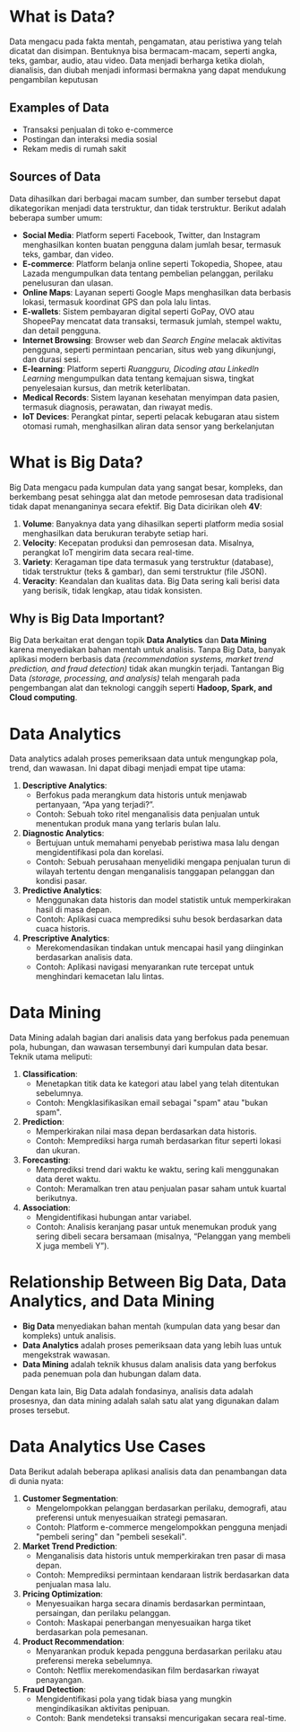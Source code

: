 # What is Data?
Data mengacu pada fakta mentah, pengamatan, atau peristiwa yang telah dicatat dan disimpan. Bentuknya bisa bermacam-macam, seperti angka, teks, gambar, audio, atau video. Data menjadi berharga ketika diolah, dianalisis, dan diubah menjadi informasi bermakna yang dapat mendukung pengambilan keputusan

## Examples of Data
- Transaksi penjualan di toko e-commerce
- Postingan dan interaksi media sosial
- Rekam medis di rumah sakit

## Sources of Data
Data dihasilkan dari berbagai macam sumber, dan sumber tersebut dapat dikategorikan menjadi data terstruktur, dan tidak terstruktur. Berikut adalah beberapa sumber umum:
- **Social Media**: Platform seperti Facebook, Twitter, dan Instagram menghasilkan konten buatan pengguna dalam jumlah besar, termasuk teks, gambar, dan video.
- **E-commerce**: Platform belanja online seperti Tokopedia, Shopee, atau Lazada mengumpulkan data tentang pembelian pelanggan, perilaku penelusuran dan ulasan.
- **Online Maps**: Layanan seperti Google Maps menghasilkan data berbasis lokasi, termasuk koordinat GPS dan pola lalu lintas.
- **E-wallets**: Sistem pembayaran digital seperti GoPay, OVO atau ShopeePay mencatat data transaksi, termasuk jumlah, stempel waktu, dan detail pengguna.
- **Internet Browsing**: Browser web dan _Search Engine_ melacak aktivitas pengguna, seperti permintaan pencarian, situs web yang dikunjungi, dan durasi sesi.
- **E-learning**: Platform seperti _Ruangguru, Dicoding atau LinkedIn Learning_ mengumpulkan data tentang kemajuan siswa, tingkat penyelesaian kursus, dan metrik keterlibatan.
- **Medical Records**: Sistem layanan kesehatan menyimpan data pasien, termasuk diagnosis, perawatan, dan riwayat medis.
- **IoT Devices**: Perangkat pintar, seperti pelacak kebugaran atau sistem otomasi rumah, menghasilkan aliran data sensor yang berkelanjutan

# What is Big Data?
Big Data mengacu pada kumpulan data yang sangat besar, kompleks, dan berkembang pesat sehingga alat dan metode pemrosesan data tradisional tidak dapat menanganinya secara efektif. Big Data dicirikan oleh **4V**:

1. **Volume**: Banyaknya data yang dihasilkan seperti platform media sosial menghasilkan data berukuran terabyte setiap hari.
2. **Velocity**: Kecepatan produksi dan pemrosesan data. Misalnya, perangkat IoT mengirim data secara real-time.
3. **Variety**: Keragaman tipe data termasuk yang terstruktur (database), tidak terstruktur (teks & gambar), dan semi terstruktur (file JSON).
4. **Veracity**: Keandalan dan kualitas data. Big Data sering kali berisi data yang berisik, tidak lengkap, atau tidak konsisten.

## Why is Big Data Important?
Big Data berkaitan erat dengan topik **Data Analytics** dan **Data Mining** karena menyediakan bahan mentah untuk analisis. Tanpa Big Data, banyak aplikasi modern berbasis data _(recommendation systems, market trend prediction, and fraud detection)_ tidak akan mungkin terjadi. Tantangan Big Data _(storage, processing, and analysis)_ telah mengarah pada pengembangan alat dan teknologi canggih seperti **Hadoop, Spark, and Cloud computing**.

# Data Analytics
Data analytics adalah proses pemeriksaan data untuk mengungkap pola, trend, dan wawasan. Ini dapat dibagi menjadi empat tipe utama:
1. **Descriptive Analytics**:
   - Berfokus pada merangkum data historis untuk menjawab pertanyaan, “Apa yang terjadi?”.
   - Contoh: Sebuah toko ritel menganalisis data penjualan untuk menentukan produk mana yang terlaris bulan lalu.
2. **Diagnostic Analytics**:
   - Bertujuan untuk memahami penyebab peristiwa masa lalu dengan mengidentifikasi pola dan korelasi.
   - Contoh: Sebuah perusahaan menyelidiki mengapa penjualan turun di wilayah tertentu dengan menganalisis tanggapan pelanggan dan kondisi pasar.
3. **Predictive Analytics**:
   - Menggunakan data historis dan model statistik untuk memperkirakan hasil di masa depan.
   - Contoh: Aplikasi cuaca memprediksi suhu besok berdasarkan data cuaca historis.
4. **Prescriptive Analytics**:
   - Merekomendasikan tindakan untuk mencapai hasil yang diinginkan berdasarkan analisis data.
   - Contoh: Aplikasi navigasi menyarankan rute tercepat untuk menghindari kemacetan lalu lintas.

# Data Mining
Data Mining adalah bagian dari analisis data yang berfokus pada penemuan pola, hubungan, dan wawasan tersembunyi dari kumpulan data besar. Teknik utama meliputi:
1. **Classification**:
   - Menetapkan titik data ke kategori atau label yang telah ditentukan sebelumnya.
   - Contoh: Mengklasifikasikan email sebagai "spam" atau "bukan spam".
2. **Prediction**:
   - Memperkirakan nilai masa depan berdasarkan data historis.
   - Contoh: Memprediksi harga rumah berdasarkan fitur seperti lokasi dan ukuran.
3. **Forecasting**:
   - Memprediksi trend dari waktu ke waktu, sering kali menggunakan data deret waktu.
   - Contoh: Meramalkan tren atau penjualan pasar saham untuk kuartal berikutnya.
4. **Association**:
   - Mengidentifikasi hubungan antar variabel.
   - Contoh: Analisis keranjang pasar untuk menemukan produk yang sering dibeli secara bersamaan (misalnya, “Pelanggan yang membeli X juga membeli Y”).

# Relationship Between Big Data, Data Analytics, and Data Mining
- **Big Data** menyediakan bahan mentah (kumpulan data yang besar dan kompleks) untuk analisis.
- **Data Analytics** adalah proses pemeriksaan data yang lebih luas untuk mengekstrak wawasan.
- **Data Mining** adalah teknik khusus dalam analisis data yang berfokus pada penemuan pola dan hubungan dalam data.

Dengan kata lain, Big Data adalah fondasinya, analisis data adalah prosesnya, dan data mining adalah salah satu alat yang digunakan dalam proses tersebut.

# Data Analytics Use Cases
Data Berikut adalah beberapa aplikasi analisis data dan penambangan data di dunia nyata:
1. **Customer Segmentation**:
   - Mengelompokkan pelanggan berdasarkan perilaku, demografi, atau preferensi untuk menyesuaikan strategi pemasaran.
   - Contoh: Platform e-commerce mengelompokkan pengguna menjadi "pembeli sering" dan "pembeli sesekali".
2. **Market Trend Prediction**:
   - Menganalisis data historis untuk memperkirakan tren pasar di masa depan.
   - Contoh: Memprediksi permintaan kendaraan listrik berdasarkan data penjualan masa lalu.
3. **Pricing Optimization**:
   - Menyesuaikan harga secara dinamis berdasarkan permintaan, persaingan, dan perilaku pelanggan.
   - Contoh: Maskapai penerbangan menyesuaikan harga tiket berdasarkan pola pemesanan.
4. **Product Recommendation**:
   - Menyarankan produk kepada pengguna berdasarkan perilaku atau preferensi mereka sebelumnya.
   - Contoh: Netflix merekomendasikan film berdasarkan riwayat penayangan.
5. **Fraud Detection**:
   - Mengidentifikasi pola yang tidak biasa yang mungkin mengindikasikan aktivitas penipuan.
   - Contoh: Bank mendeteksi transaksi mencurigakan secara real-time.